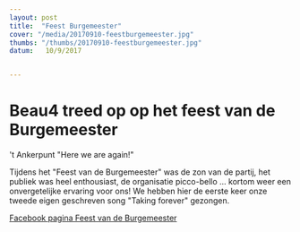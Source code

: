```yaml
---
layout: post
title:  "Feest Burgemeester"
cover: "/media/20170910-feestburgemeester.jpg"
thumbs: "/thumbs/20170910-feestburgemeester.jpg"
datum:   10/9/2017


---
```


# Beau4 treed op op het feest van de Burgemeester

't Ankerpunt "Here we are again!" 

Tijdens het "Feest van de Burgemeester" was de zon van de partij, het publiek was heel enthousiast, de organisatie picco-bello ...
kortom weer een onvergetelijke ervaring voor ons!
We hebben hier de eerste keer onze tweede eigen geschreven song "Taking forever" gezongen. 

[Facebook pagina Feest van de Burgemeester](https://www.facebook.com/hetfeestvandeburgemeester/)